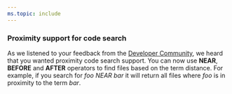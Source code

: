 ```yaml
---
ms.topic: include
---
```


### Proximity support for code search

As we listened to your feedback from the [Developer Community](https://developercommunity.visualstudio.com/idea/474980/support-of-proximity-search-terms-near-before-afte.html), we heard that you wanted proximity code search support. You can now use **NEAR**, **BEFORE** and **AFTER** operators to find files based on the term distance. For example, if you search for *foo NEAR bar* it will return all files where *foo* is in proximity to the term *bar*. 
